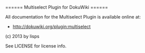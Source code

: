 ====== Multiselect Plugin for DokuWiki ======

All documentation for the Multiselect Plugin is available online at:

  * http://dokuwiki.org/plugin:multiselect

(c) 2013 by lisps

See LICENSE for license info.
